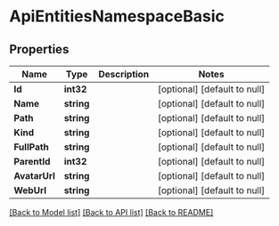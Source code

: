 # ApiEntitiesNamespaceBasic

## Properties
Name | Type | Description | Notes
------------ | ------------- | ------------- | -------------
**Id** | **int32** |  | [optional] [default to null]
**Name** | **string** |  | [optional] [default to null]
**Path** | **string** |  | [optional] [default to null]
**Kind** | **string** |  | [optional] [default to null]
**FullPath** | **string** |  | [optional] [default to null]
**ParentId** | **int32** |  | [optional] [default to null]
**AvatarUrl** | **string** |  | [optional] [default to null]
**WebUrl** | **string** |  | [optional] [default to null]

[[Back to Model list]](../README.md#documentation-for-models) [[Back to API list]](../README.md#documentation-for-api-endpoints) [[Back to README]](../README.md)


